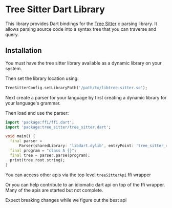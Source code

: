 # Tree Sitter Dart Library

This library provides Dart bindings for the [Tree Sitter](http://tree-sitter.github.io/tree-sitter/) c parsing library. It allows parsing source code into a syntax tree that you can traverse and query.

## Installation

You must have the tree sitter library available as a dynamic library on your system.

Then set the library location using:
```dart
TreeSitterConfig.setLibraryPath('/path/to/libtree-sitter.so');
```

Next create a parser for your language by first creating a dynamic library for your language's grammar.

Then load and use the parser:
```dart
import 'package:ffi/ffi.dart';
import 'package:tree_sitter/tree_sitter.dart';

void main() {
  final parser =
      Parser(sharedLibrary: 'libdart.dylib', entryPoint: 'tree_sitter_dart');
  final program = "class A {}";
  final tree = parser.parse(program);
  print(tree.root.string);
}
```

You can access other apis via the top level `treeSitterApi` ffi wrapper

Or you can help contribute to an idiomatic dart api on top of the ffi wrapper.
Many of the apis are started but not complete.

Expect breaking changes while we figure out the best api